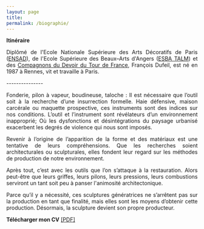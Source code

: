 ```yaml
---
layout: page
title: 
permalink: /biographie/
---
```


<span style="font-weight: bold;">Itin&eacute;raire</span> 

<p style="text-align:justify">
Dipl&ocirc;m&eacute; de l&#39;Ecole Nationale Sup&eacute;rieure des Arts D&eacute;coratifs de Paris (<a href="#" onclick='window.open("http://www.ensad.fr/");return false;'>ENSAD</a>), de l&#39;Ecole Sup&eacute;rieure des Beaux&ndash;Arts d&#39;Angers (<a href="#" onclick='window.open("http://angers.esba-talm.fr/");return false;'>ESBA TALM</a>) et des <a href="#" onclick='window.open("http://www.compagnons-du-devoir.com/");return false;'>Compagnons du Devoir du Tour de France</a>, Fran&ccedil;ois Dufeil, est n&eacute; en 1987 &agrave; Rennes, vit et travaille &agrave; Paris.
</p>
<span style="font-color: #272727;">---------------</span> 
<br/>
<p style="text-align:justify">
Fonderie, pilon &agrave; vapeur, boudineuse, taloche : Il est n&eacute;cessaire que l’outil soit à la recherche d’une insurrection formelle. Haie d&eacute;fensive, maison carc&eacute;rale ou maquette prospective, ces instruments sont des indices sur nos conditions. L’outil et l’instrument sont r&eacute;v&eacute;lateurs d’un environnement inappropri&eacute;; O&ugrave; les dysfonctions et d&eacute;sint&eacute;grations du paysage urbanis&eacute; exacerbent les degr&eacute;s de violence qui nous sont impos&eacute;s.
</p> 

<p style="text-align:justify">
Revenir &agrave; l’origine de l’apparition de la forme et des mat&eacute;riaux est une tentative de leurs compr&eacute;hensions. Que les recherches soient architecturales ou sculpturales, elles fondent leur regard sur les m&eacute;thodes de production de notre environnement.
</p> 

<p style="text-align:justify">
Apr&egrave;s tout, c’est avec les outils que l’on s’attaque à la restauration. Alors peut-être que leurs griffes, leurs pilons, leurs pressions, leurs combustions serviront un tant soit peu &agrave;
panser l'animosit&eacute; architectonique.
</p> 

<p style="text-align:justify">
Parce qu’il y a n&eacute;cessit&eacute;, ces sculptures g&eacute;n&eacute;ratrices ne s’arrêtent pas sur la production en tant que finalit&eacute;, mais elles sont les moyens d’obtenir cette production. D&eacute;sormais, la sculpture devient son propre producteur.
</p> 




<p style="text-align:justify">
<span style="font-weight: bold;">T&eacute;l&eacute;charger mon CV</span> <a href="#" onclick='window.open {{ 'images/CV-Francois-Dufeil.pdf' | relative_url }};return false;'>[PDF]</a>
</p>
